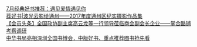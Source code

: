   
[7月经典好书推荐：遇见爱情遇见你](http://www.dianyue.me/archives/053/lu8e04n5taskupe8/)  
[荐好书|波光云影绘通州——2017年度通州区纪实摄影作品集](http://www.dianyue.me/archives/443/1dp2qqz8v9mkoj4c/)  
[【会员头条】全国政协副主席高云龙等一行领导莅临商会副会长企业——掌合酷铺考察调研](http://www.dianyue.me/archives/490/hqgbvgosj0tyeuvf/)  
[中华书局亮相深圳全国书博会，中版好书、重点推荐图书抢先看](http://www.dianyue.me/archives/121/6o8t3y6ikizbqn96/)